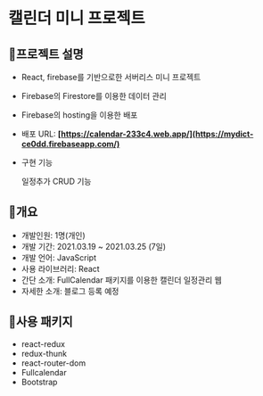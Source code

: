 # 캘린더 미니 프로젝트

## 💛프로젝트 설명

- React, firebase를 기반으로한 서버리스 미니 프로젝트

- Firebase의 Firestore를 이용한 데이터 관리

- Firebase의 hosting을 이용한 배포

- 배포 URL: **[https://calendar-233c4.web.app/](https://mydict-ce0dd.firebaseapp.com/)**

- 구현 기능

  일정추가 CRUD 기능

  



## 🧡개요

- 개발인원: 1명(개인)
- 개발 기간: 2021.03.19 ~ 2021.03.25 (7일)
- 개발 언어: JavaScript
- 사용 라이브러리: React
- 간단 소개: FullCalendar 패키지를 이용한 캘린더 일정관리 웹
- 자세한 소개: 블로그 등록 예정

## 💚사용 패키지

- react-redux
- redux-thunk
- react-router-dom
- Fullcalendar
- Bootstrap
